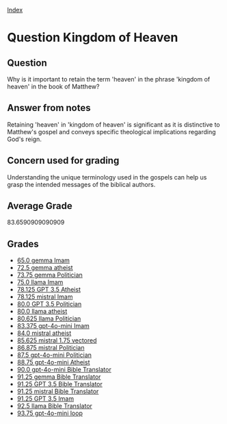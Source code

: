 
[Index](../../index.md)
# Question Kingdom of Heaven
## Question
Why is it important to retain the term 'heaven' in the phrase 'kingdom of heaven' in the book of Matthew?

## Answer from notes
Retaining 'heaven' in 'kingdom of heaven' is significant as it is distinctive to Matthew's gospel and conveys specific theological implications regarding God's reign.

## Concern used for grading
Understanding the unique terminology used in the gospels can help us grasp the intended messages of the biblical authors.

## Average Grade
83.6590909090909

## Grades
 * [65.0 gemma Imam](../answers/gemma_Imam/Kingdom_of_Heaven.md)
 * [72.5 gemma atheist](../answers/gemma_atheist/Kingdom_of_Heaven.md)
 * [73.75 gemma Politician](../answers/gemma_Politician/Kingdom_of_Heaven.md)
 * [75.0 llama Imam](../answers/llama_Imam/Kingdom_of_Heaven.md)
 * [78.125 GPT 3.5 Atheist](../answers/GPT_3.5_Atheist/Kingdom_of_Heaven.md)
 * [78.125 mistral Imam](../answers/mistral_Imam/Kingdom_of_Heaven.md)
 * [80.0 GPT 3.5 Politician](../answers/GPT_3.5_Politician/Kingdom_of_Heaven.md)
 * [80.0 llama atheist](../answers/llama_atheist/Kingdom_of_Heaven.md)
 * [80.625 llama Politician](../answers/llama_Politician/Kingdom_of_Heaven.md)
 * [83.375 gpt-4o-mini Imam](../answers/gpt-4o-mini_Imam/Kingdom_of_Heaven.md)
 * [84.0 mistral atheist](../answers/mistral_atheist/Kingdom_of_Heaven.md)
 * [85.625 mistral 1.75 vectored](../answers/mistral_1.75_vectored/Kingdom_of_Heaven.md)
 * [86.875 mistral Politician](../answers/mistral_Politician/Kingdom_of_Heaven.md)
 * [87.5 gpt-4o-mini Politician](../answers/gpt-4o-mini_Politician/Kingdom_of_Heaven.md)
 * [88.75 gpt-4o-mini Atheist](../answers/gpt-4o-mini_Atheist/Kingdom_of_Heaven.md)
 * [90.0 gpt-4o-mini Bible Translator](../answers/gpt-4o-mini_Bible_Translator/Kingdom_of_Heaven.md)
 * [91.25 gemma Bible Translator](../answers/gemma_Bible_Translator/Kingdom_of_Heaven.md)
 * [91.25 GPT 3.5 Bible Translator](../answers/GPT_3.5_Bible_Translator/Kingdom_of_Heaven.md)
 * [91.25 mistral Bible Translator](../answers/mistral_Bible_Translator/Kingdom_of_Heaven.md)
 * [91.25 GPT 3.5 Imam](../answers/GPT_3.5_Imam/Kingdom_of_Heaven.md)
 * [92.5 llama Bible Translator](../answers/llama_Bible_Translator/Kingdom_of_Heaven.md)
 * [93.75 gpt-4o-mini loop](../answers/gpt-4o-mini_loop/Kingdom_of_Heaven.md)
